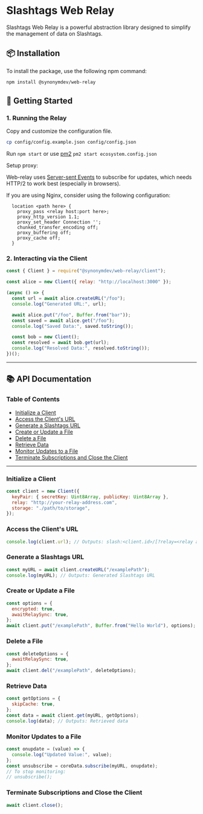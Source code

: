 # Slashtags Web Relay

Slashtags Web Relay is a powerful abstraction library designed to simplify the management of data on Slashtags.

## 📦 Installation

To install the package, use the following npm command:

```bash
npm install @synonymdev/web-relay
```

## 🚀 Getting Started

### 1. Running the Relay

Copy and customize the configuration file.

```bash
cp config/config.example.json config/config.json
```

Run `npm start` or use [pm2](https://pm2.keymetrics.io/) `pm2 start ecosystem.config.json`

Setup proxy:

Web-relay uses [Server-sent Events](https://html.spec.whatwg.org/#server-sent-events) to subscribe for updates, which needs HTTP/2 to work best (especially in browsers).

If you are using Nginx, consider using the following configuration:

```
  location <path here> {
    proxy_pass <relay host:port here>;
    proxy_http_version 1.1;
    proxy_set_header Connection '';
    chunked_transfer_encoding off;
    proxy_buffering off;
    proxy_cache off;
  }
```
### 2. Interacting via the Client

```js
const { Client } = require("@synonymdev/web-relay/client");

const alice = new Client({ relay: "http://localhost:3000" });

(async () => {
  const url = await alice.createURL("/foo");
  console.log("Generated URL:", url);

  await alice.put("/foo", Buffer.from("bar"));
  const saved = await alice.get("/foo");
  console.log("Saved Data:", saved.toString());

  const bob = new Client();
  const resolved = await bob.get(url);
  console.log("Resolved Data:", resolved.toString());
})();
```

---

## 📚 API Documentation

### Table of Contents

- [Initialize a Client](#initialize-a-client)
- [Access the Client's URL](#access-the-clients-url)
- [Generate a Slashtags URL](#generate-a-slashtags-url)
- [Create or Update a File](#create-or-update-a-file)
- [Delete a File](#delete-a-file)
- [Retrieve Data](#retrieve-data)
- [Monitor Updates to a File](#monitor-updates-to-a-file)
- [Terminate Subscriptions and Close the Client](#terminate-subscriptions-and-close-the-client)

---

### Initialize a Client

```js
const client = new Client({
  keyPair: { secretKey: Uint8Array, publicKey: Uint8Array },
  relay: "http://your-relay-address.com",
  storage: "./path/to/storage",
});
```

### Access the Client's URL

```js
console.log(client.url); // Outputs: slash:<client.id>/[?relay=<relay address>]
```

### Generate a Slashtags URL

```js
const myURL = await client.createURL("/examplePath");
console.log(myURL); // Outputs: Generated Slashtags URL
```

### Create or Update a File

```js
const options = {
  encrypted: true,
  awaitRelaySync: true,
};
await client.put("/examplePath", Buffer.from("Hello World"), options);
```

### Delete a File

```js
const deleteOptions = {
  awaitRelaySync: true,
};
await client.del("/examplePath", deleteOptions);
```

### Retrieve Data

```js
const getOptions = {
  skipCache: true,
};
const data = await client.get(myURL, getOptions);
console.log(data); // Outputs: Retrieved data
```

### Monitor Updates to a File

```js
const onupdate = (value) => {
  console.log("Updated Value:", value);
};
const unsubscribe = coreData.subscribe(myURL, onupdate);
// To stop monitoring:
// unsubscribe();
```

### Terminate Subscriptions and Close the Client

```js
await client.close();
```
